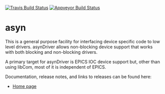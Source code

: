 [![Travis Build Status](https://travis-ci.org/epics-modules/asyn.svg?branch=master)](https://travis-ci.org/epics-modules/asyn)
[![Appveyor Build Status](https://ci.appveyor.com/api/projects/status/github/epics-modules/asyn?branch=master&svg=true)](https://ci.appveyor.com/project/MarkRivers/asyn)

asyn
====
This is a general purpose facility for interfacing device specific
code to low level drivers. asynDriver allows non-blocking device support that works
with both blocking and non-blocking drivers.

A primary target for asynDriver is EPICS IOC device support but, other than using
libCom, most of it is independent of EPICS.

Documentation, release notes, and links to releases can be found here:
* [Home page](https://epics-modules.github.io/master/asyn)
